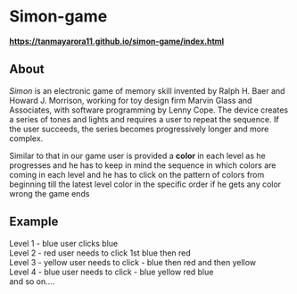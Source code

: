 # Simon-game #
**https://tanmayarora11.github.io/simon-game/index.html**

## About ##
_Simon_ is an electronic game of memory skill invented by Ralph H. Baer and Howard J. Morrison, working for toy design firm Marvin Glass and Associates, with software programming by Lenny Cope.
The device creates a series of tones and lights and requires a user to repeat the sequence. If the user succeeds, the series becomes progressively longer and more complex.

Similar to that in our game user is provided a **color** in each level as he progresses and he has to keep in mind the sequence in which colors are coming in each level and he has to click on the pattern of colors from beginning till the latest level color in the specific order if he gets any color wrong the game ends

## Example ##
Level 1 - blue user clicks blue\
Level 2 - red user needs to click 1st blue then red\
Level 3 - yellow user needs to click - blue then red and then yellow\
Level 4 - blue user needs to click - blue yellow red blue\
and so on....